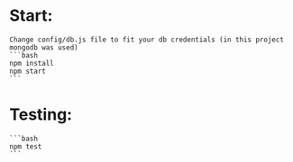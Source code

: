 # Start:
    Change config/db.js file to fit your db credentials (in this project mongodb was used)
    ```bash
    npm install
    npm start
    ```

# Testing:
    ```bash
    npm test
    ```
